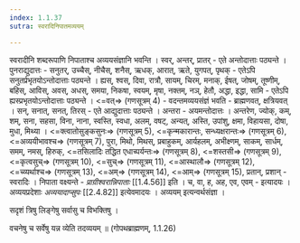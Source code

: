 ```yaml
---
index: 1.1.37
sutra: स्वरादिनिपातमव्ययम्

---
```

स्वरादीनि शब्दरूपाणि निपाताश्च अव्ययसंज्ञानि भवन्ति । स्वर्, अन्तर्, प्रातर् - एते अन्तोदात्ताः पठ्यन्ते । पुनराद्युदात्तः - सनुतर्, उच्चैस्, नीचैस्, शनैस्, ऋधक्, आरात्, ऋते, युगपत्, पृथक् - एतेऽपि सनुतर्प्रभृतयोऽन्तोदात्ताः पठ्यन्ते । ह्यस्, श्वस्, दिवा, रात्रौ, सायम्, चिरम्, मनाक्, ईषत्, जोषम्, तूष्णीम्, बहिस्, आविस्, अवस्, अधस्, समया, निकषा, स्वयम्, मृषा, नक्तम्, नञ्, हेतौ, अद्धा, इद्धा, सामि - एतेऽपि ह्यस्प्रभृतयोऽन्तोदात्ताः पठ्यन्ते । <=वत्=> (गणसूत्रम् 4) - वदन्तमव्ययसंज्ञं भवति - ब्राह्मणवत्, क्षत्रियवत् । सन्, सनात्, सनत्, तिरस् - एते आद्युदात्ताः पठ्यन्ते । अन्तरा - अयमन्तोदात्तः । अन्तरेण, ज्योक्, कम्, शम्, सना, सहसा, विना, नाना, स्वस्ति, स्वधा, अलम्, वषट्, अन्यत्, अस्ति, उपांशु, क्षमा, विहायसा, दोषा, मुधा, मिथ्या । <=क्त्वातोसुङ्कसुनः=> (गणसूत्रम् 5), <=कृन्मकारान्तः, सन्ध्यक्षरान्तः=> (गणसूत्रम् 6), <=अव्ययीभावश्च=> (गणसूत्रम् 7), पुरा, मिथो, मिथस्, प्रबाहुकम्, आर्यहलम्, अभीक्ष्णम्, साकम्, सार्धम्, समम्, नमस्, हिरुक्, <=तसिलादिः तद्धित एधाच्पर्यन्तः=> (गणसूत्रम् 8), <=शस्तसी=> (गणसूत्रम् 9), <=कृत्वसुच्=> (गणसूत्रम् 10), <=सुच्=> (गणसूत्रम् 11), <=आस्थालौ=> (गणसूत्रम् 12), <=च्व्यर्थाश्च=> (गणसूत्रम् 13), <=अम्=> (गणसूत्रम् 14), <=आम्=> (गणसूत्रम् 15), प्रतान्, प्रशान् - स्वरादिः । निपाता वक्ष्यन्ते - _प्राग्रीश्वरान्निपाताः_ [[1.4.56]] इति । च, वा, ह, अह, एव, एवम् - इत्यादयः । अव्ययप्रदेशाः _अव्ययादाप्सुपः_ [[2.4.82]] इत्येवमादयः । अव्ययम् इत्यन्वर्थसंज्ञा । 

सदृशं त्रिषु लिङ्गेषु सर्वासु च विभक्तिषु ।  

वचनेषु च सर्वेषु यन्न व्येति तदव्ययम् ॥  (गोपथब्राह्मणम्, 1.1.26) 